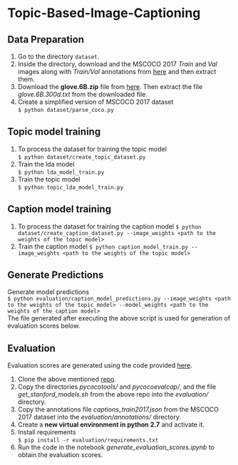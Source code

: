 # Topic-Based-Image-Captioning

## Data Preparation

1. Go to the directory `dataset`.
2. Inside the directory, download and the MSCOCO 2017 _Train_ and _Val_ images along with _Train/Val_ annotations from [here](http://cocodataset.org/#download) and then extract them.
3. Download the **glove.6B.zip** file from [here](https://nlp.stanford.edu/projects/glove/). Then extract the file _glove.6B.300d.txt_ from the downloaded file.
4. Create a simplified version of MSCOCO 2017 dataset  
   `$ python dataset/parse_coco.py`

## Topic model training

1. To process the dataset for training the topic model  
   `$ python dataset/create_topic_dataset.py`
2. Train the lda model  
   `$ python lda_model_train.py`
3. Train the topic model  
   `$ python topic_lda_model_train.py`

## Caption model training

1. To process the dataset for training the caption model
   `$ python dataset/create_caption_dataset.py --image_weights <path to the weights of the topic model>`
2. Train the caption model
   `$ python caption_model_train.py --image_weights <path to the weights of the topic model>`

## Generate Predictions

Generate model predictions  
`$ python evaluation/caption_model_predictions.py --image_weights <path to the weights of the topic model> --model_weights <path to the weights of the caption model>`  
The file generated after executing the above script is used for generation of evaluation scores below.

## Evaluation

Evaluation scores are generated using the code provided [here](https://github.com/tylin/coco-caption).

1. Clone the above mentioned [repo](https://github.com/tylin/coco-caption).
2. Copy the directories _pycocotools/_ and _pycocoevalcap/_, and the file _get_stanford_models.sh_ from the above repo into the _evaluation/_ directory.
3. Copy the annotations file _captions_train2017.json_ from the MSCOCO 2017 dataset into the _evaluation/annotations/_ directory.
4. Create a **new virtual environment in python 2.7** and activate it.
5. Install requirements  
   `$ pip install -r evaluation/requirements.txt`
6. Run the code in the notebook _generate_evaluation_scores.ipynb_ to obtain the evaluation scores.
